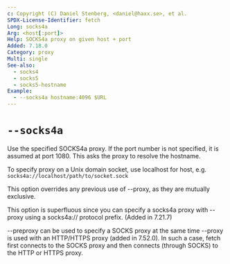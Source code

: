 ```yaml
---
c: Copyright (C) Daniel Stenberg, <daniel@haxx.se>, et al.
SPDX-License-Identifier: fetch
Long: socks4a
Arg: <host[:port]>
Help: SOCKS4a proxy on given host + port
Added: 7.18.0
Category: proxy
Multi: single
See-also:
  - socks4
  - socks5
  - socks5-hostname
Example:
  - --socks4a hostname:4096 $URL
---
```


# `--socks4a`

Use the specified SOCKS4a proxy. If the port number is not specified, it is
assumed at port 1080. This asks the proxy to resolve the hostname.

To specify proxy on a Unix domain socket, use localhost for host, e.g.
`socks4a://localhost/path/to/socket.sock`

This option overrides any previous use of --proxy, as they are mutually
exclusive.

This option is superfluous since you can specify a socks4a proxy with --proxy
using a socks4a:// protocol prefix. (Added in 7.21.7)

--preproxy can be used to specify a SOCKS proxy at the same time --proxy is
used with an HTTP/HTTPS proxy (added in 7.52.0). In such a case, fetch first
connects to the SOCKS proxy and then connects (through SOCKS) to the HTTP or
HTTPS proxy.
